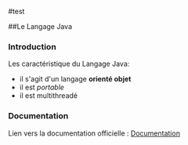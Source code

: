 #test

##Le Langage Java

### Introduction

Les caractéristique du Langage Java:

 + il s'agit d'un langage **orienté objet**
 + il est *portable*
 + il est multithreadé

### Documentation

Lien vers <span style='color=red'>la documentation officielle</span> : [Documentation](https://dev.java/learn/)

